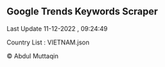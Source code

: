 

## Google Trends Keywords Scraper 
 
Last Update 11-12-2022 , 09:24:49

Country List :
VIETNAM.json



© Abdul Muttaqin 
